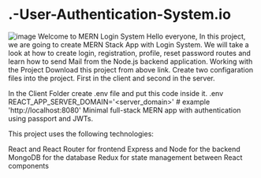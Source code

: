 # .-User-Authentication-System.io
![image](https://github.com/MangalVarsha/.-User-Authentication-System.io/assets/88738232/8f47ea7e-9604-452b-bf98-882425bf2508)
Welcome to MERN Login System
Hello everyone, In this project, we are going to create MERN Stack App with Login System. We will take a look at how to create login, registration, profile, reset password routes and learn how to send Mail from the Node.js backend application.
Working with the Project
Download this project from above link. Create two configaration files into the project. First in the client and second in the server.

In the Client Folder create .env file and put this code inside it.
.env
REACT_APP_SERVER_DOMAIN='<server_domain>' # example 'http://localhost:8080'
Minimal full-stack MERN app with authentication using passport and JWTs.

This project uses the following technologies:

React and React Router for frontend
Express and Node for the backend
MongoDB for the database
Redux for state management between React components
